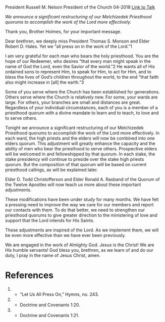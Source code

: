 President Russell M. Nelson
President of the Church
04-2018
[Link to Talk](https://www.churchofjesuschrist.org/study/general-conference/2018/04/introductory-remarks?lang=eng)

_We announce a significant restructuring of our Melchizedek Priesthood quorums to accomplish the work of the Lord more effectively._

Thank you, Brother Holmes, for your important message.

Dear brethren, we deeply miss President Thomas S. Monson and Elder Robert D. Hales. Yet we “all press on in the work of the Lord.”1

I am very grateful for each man who bears the holy priesthood. You are the hope of our Redeemer, who desires “that every man might speak in the name of God the Lord, even the Savior of the world.”2 He wants all of His ordained sons to represent Him, to speak for Him, to act for Him, and to bless the lives of God’s children throughout the world, to the end “that faith also might increase in [all] the earth.”3

Some of you serve where the Church has been established for generations. Others serve where the Church is relatively new. For some, your wards are large. For others, your branches are small and distances are great. Regardless of your individual circumstances, each of you is a member of a priesthood quorum with a divine mandate to learn and to teach, to love and to serve others.

Tonight we announce a significant restructuring of our Melchizedek Priesthood quorums to accomplish the work of the Lord more effectively. In each ward, the high priests and the elders will now be combined into one elders quorum. This adjustment will greatly enhance the capacity and the ability of men who bear the priesthood to serve others. Prospective elders will be welcomed in and fellowshipped by that quorum. In each stake, the stake presidency will continue to preside over the stake high priests quorum. But the composition of that quorum will be based on current priesthood callings, as will be explained later.

Elder D. Todd Christofferson and Elder Ronald A. Rasband of the Quorum of the Twelve Apostles will now teach us more about these important adjustments.

These modifications have been under study for many months. We have felt a pressing need to improve the way we care for our members and report our contacts with them. To do that better, we need to strengthen our priesthood quorums to give greater direction to the ministering of love and support that the Lord intends for His Saints.

These adjustments are inspired of the Lord. As we implement them, we will be even more effective than we have ever been previously.

We are engaged in the work of Almighty God. Jesus is the Christ! We are His humble servants! God bless you, brethren, as we learn of and do our duty, I pray in the name of Jesus Christ, amen.

# References
1. - “Let Us All Press On,” Hymns, no. 243.
2. - Doctrine and Covenants 1:20.
3. - Doctrine and Covenants 1:21.